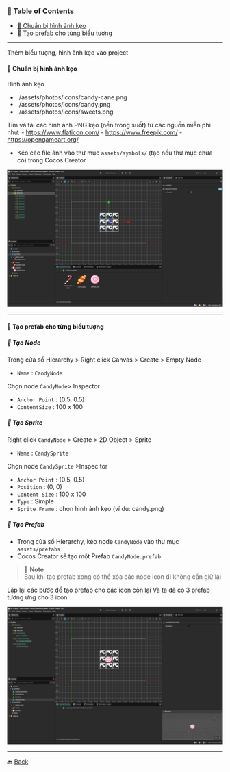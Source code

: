 
### 📑 Table of Contents

- [📘 Chuẩn bị hình ảnh kẹo](#-chuẩn-bị-hình-ảnh-kẹo)
- [📘 Tạo prefab cho từng biểu tượng](#-tạo-prefab-cho-từng-biểu-tượng)

***

Thêm biểu tượng, hình ảnh kẹo vào project

#### 📘 Chuẩn bị hình ảnh kẹo

Hình ảnh kẹo
- ./assets/photos/icons/candy-cane.png
- ./assets/photos/icons/candy.png
- ./assets/photos/icons/sweets.png

Tìm và tải các hình ảnh PNG kẹo (nền trong suốt) từ các nguồn miễn phí như:
    - https://www.flaticon.com/
    - https://www.freepik.com/
    - https://opengameart.org/

- Kéo các file ảnh vào thư mục `assets/symbols/` (tạo nếu thư mục chưa có) trong Cocos Creator


![symbols](./assets/photos/add-icons/symbols.png)

***

#### 📘 Tạo prefab cho từng biểu tượng

##### 🧱 Tạo Node

Trong cửa sổ Hierarchy >
Right click Canvas > Create > Empty Node
- `Name` : `CandyNode`

Chọn node `CandyNode`> Inspector
- `Anchor Point` : (0.5, 0.5)
- `ContentSize` : 100 x 100

##### 🧱 Tạo Sprite

Right click `CandyNode` >
Create > 2D Object > Sprite
- `Name` : `CandySprite`

Chọn node `CandySprite` >Inspec tor 
- `Anchor Point` : (0.5, 0.5)
- `Position` : (0, 0)
- `Content Size` : 100 x 100
- `Type` : Simple
- `Sprite Frame` : chọn hình ảnh kẹo (ví dụ: candy.png)

##### 🧱 Tạo Prefab

- Trong cửa sổ Hierarchy, kéo node `CandyNode` vào thư mục `assets/prefabs`
- Cocos Creator sẽ tạo một Prefab `CandyNode.prefab`

> 📌 **Note**  
> Sau khi tạo prefab xong có thể xóa các node icon đi không cần giữ lại

Lặp lại các bước để tạo prefab cho các icon còn lại
Và ta đã có 3 prefab tương ứng cho 3 icon

![create-prefab-icon](./assets/photos/add-icons/create-prefab-icon.png)

***

🔙 [Back](index.md)
